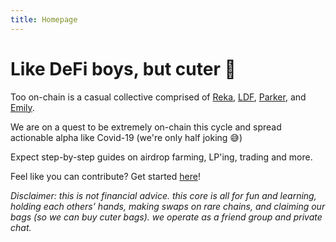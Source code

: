```yaml
---
title: Homepage
---
```


# Like DeFi boys, but cuter 🎀

Too on-chain is a casual collective comprised of [Reka](https://twitter.com/reka_eth), [LDF](http://twitter.com/parkerjayp), [Parker](http://twitter.com/parkerjayp), and [Emily](https://twitter.com/emilyxlai). 

We are on a quest to be extremely on-chain this cycle and spread actionable alpha like Covid-19 (we're only half joking 😅)

Expect step-by-step guides on airdrop farming, LP'ing, trading and more.

Feel like you can contribute? Get started [here](https://infinitegwei.github.io/too-on-chain/contribute)!


*Disclaimer: this is not financial advice. this core is all for fun and learning, holding each others’ hands, making swaps on rare chains, and claiming our bags (so we can buy cuter bags). we operate as a friend group and private chat.*
